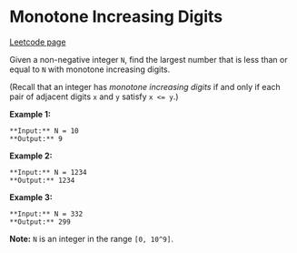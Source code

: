 # Monotone Increasing Digits
[Leetcode page](https://leetcode.com/problems/monotone-increasing-digits/description)

Given a non-negative integer `N`, find the largest number that is less than or
equal to `N` with monotone increasing digits.

(Recall that an integer has _monotone increasing digits_ if and only if each
pair of adjacent digits `x` and `y` satisfy `x <= y`.)

**Example 1:**  

    
    
    **Input:** N = 10
    **Output:** 9
    

**Example 2:**  

    
    
    **Input:** N = 1234
    **Output:** 1234
    

**Example 3:**  

    
    
    **Input:** N = 332
    **Output:** 299
    

**Note:** `N` is an integer in the range `[0, 10^9]`.

